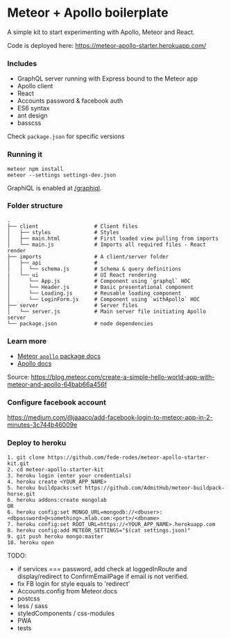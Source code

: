 # Meteor + Apollo boilerplate

A simple kit to start experimenting with Apollo, Meteor and React.

Code is deployed here: https://meteor-apollo-starter.herokuapp.com/

### Includes
- GraphQL server running with Express bound to the Meteor app
- Apollo client
- React
- Accounts password & facebook auth
- ES6 syntax
- ant design
- basscss

Check `package.json` for specific versions

### Running it

```
meteor npm install
meteor --settings settings-dev.json
```

GraphiQL is enabled at [/graphiql](http://localhost:3000/graphiql).

### Folder structure
    .
    ├── client                  # Client files
    │   ├── styles              # Styles
    │   ├── main.html           # First loaded view pulling from imports
    │   └── main.js             # Imports all required files - React render
    ├── imports                 # A client/server folder
    │   ├── api                 #
    │   |  └── schema.js        # Schema & query definitions
    |   └── ui                  # UI React rendering
    │      └── App.js           # Component using `graphql` HOC
    │      └── Header.js        # Basic presentational component
    │      └── Loading.js       # Reusable loading component
    │      └── LoginForm.js     # Component using `withApollo` HOC
    ├── server                  # Server files
    │   └── server.js           # Main server file initiating Apollo server
    └── package.json            # node dependencies


### Learn more

- [Meteor `apollo` package docs](http://dev.apollodata.com/core/meteor.html)
- [Apollo docs](http://dev.apollodata.com/)

Source: https://blog.meteor.com/create-a-simple-hello-world-app-with-meteor-and-apollo-64bab66a456f

### Configure facebook account
https://medium.com/@jaaaco/add-facebook-login-to-meteor-app-in-2-minutes-3c744b46009e

### Deploy to heroku
```
1. git clone https://github.com/fede-rodes/meteor-apollo-starter-kit.git
2. cd meteor-apollo-starter-kit
3. heroku login (enter your credentials)
4. heroku create <YOUR_APP_NAME>
5. heroku buildpacks:set https://github.com/AdmitHub/meteor-buildpack-horse.git
6. heroku addons:create mongolab
OR
6. heroku config:set MONGO_URL=mongodb://<dbuser>:<dbpassword>@<something>.mlab.com:<port>/<dbname>
7. heroku config:set ROOT_URL=https://<YOUR_APP_NAME>.herokuapp.com
8. heroku config:add METEOR_SETTINGS="$(cat settings.json)"
9. git push heroku mongo:master
10. heroku open
```

TODO:
- if services === password, add check at loggedInRoute and display/redirect to
 ConfirmEmailPage if email is not verified.
- fix FB login for style equals to 'redirect'
- Accounts.config from Meteor.docs
- postcss
- less / sass
- styledComponents / css-modules
- PWA
- tests

